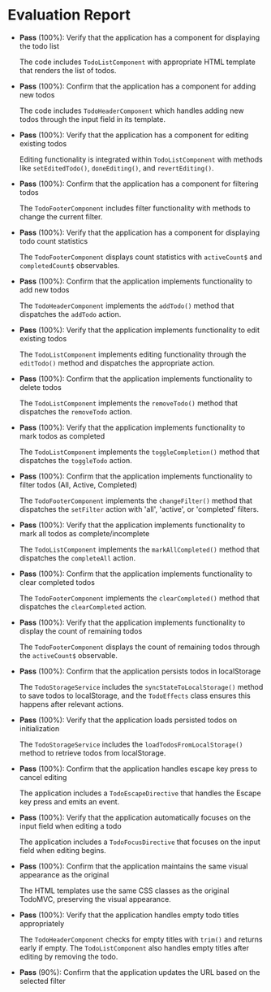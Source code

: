 # Evaluation Report

- **Pass** (100%): Verify that the application has a component for displaying the todo list
  
  The code includes `TodoListComponent` with appropriate HTML template that renders the list of todos.

- **Pass** (100%): Confirm that the application has a component for adding new todos
  
  The code includes `TodoHeaderComponent` which handles adding new todos through the input field in its template.

- **Pass** (100%): Verify that the application has a component for editing existing todos
  
  Editing functionality is integrated within `TodoListComponent` with methods like `setEditedTodo()`, `doneEditing()`, and `revertEditing()`.

- **Pass** (100%): Confirm that the application has a component for filtering todos
  
  The `TodoFooterComponent` includes filter functionality with methods to change the current filter.

- **Pass** (100%): Verify that the application has a component for displaying todo count statistics
  
  The `TodoFooterComponent` displays count statistics with `activeCount$` and `completedCount$` observables.

- **Pass** (100%): Confirm that the application implements functionality to add new todos
  
  The `TodoHeaderComponent` implements the `addTodo()` method that dispatches the `addTodo` action.

- **Pass** (100%): Verify that the application implements functionality to edit existing todos
  
  The `TodoListComponent` implements editing functionality through the `editTodo()` method and dispatches the appropriate action.

- **Pass** (100%): Confirm that the application implements functionality to delete todos
  
  The `TodoListComponent` implements the `removeTodo()` method that dispatches the `removeTodo` action.

- **Pass** (100%): Verify that the application implements functionality to mark todos as completed
  
  The `TodoListComponent` implements the `toggleCompletion()` method that dispatches the `toggleTodo` action.

- **Pass** (100%): Confirm that the application implements functionality to filter todos (All, Active, Completed)
  
  The `TodoFooterComponent` implements the `changeFilter()` method that dispatches the `setFilter` action with 'all', 'active', or 'completed' filters.

- **Pass** (100%): Verify that the application implements functionality to mark all todos as complete/incomplete
  
  The `TodoListComponent` implements the `markAllCompleted()` method that dispatches the `completeAll` action.

- **Pass** (100%): Confirm that the application implements functionality to clear completed todos
  
  The `TodoFooterComponent` implements the `clearCompleted()` method that dispatches the `clearCompleted` action.

- **Pass** (100%): Verify that the application implements functionality to display the count of remaining todos
  
  The `TodoFooterComponent` displays the count of remaining todos through the `activeCount$` observable.

- **Pass** (100%): Confirm that the application persists todos in localStorage
  
  The `TodoStorageService` includes the `syncStateToLocalStorage()` method to save todos to localStorage, and the `TodoEffects` class ensures this happens after relevant actions.

- **Pass** (100%): Verify that the application loads persisted todos on initialization
  
  The `TodoStorageService` includes the `loadTodosFromLocalStorage()` method to retrieve todos from localStorage.

- **Pass** (100%): Confirm that the application handles escape key press to cancel editing
  
  The application includes a `TodoEscapeDirective` that handles the Escape key press and emits an event.

- **Pass** (100%): Verify that the application automatically focuses on the input field when editing a todo
  
  The application includes a `TodoFocusDirective` that focuses on the input field when editing begins.

- **Pass** (100%): Confirm that the application maintains the same visual appearance as the original
  
  The HTML templates use the same CSS classes as the original TodoMVC, preserving the visual appearance.

- **Pass** (100%): Verify that the application handles empty todo titles appropriately
  
  The `TodoHeaderComponent` checks for empty titles with `trim()` and returns early if empty. The `TodoListComponent` also handles empty titles after editing by removing the todo.

- **Pass** (90%): Confirm that the application updates the URL based on the selected filter
  
  